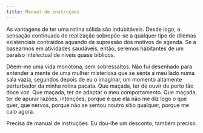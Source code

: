 ```yaml
---
title: Manual de instruções
---
```


As vantagens de ter uma rotina sólida são indubitáveis. Desde logo, a sensação continuada de realização sobrepõe-se a qualquer tipo de dilemas existenciais contraídos aquando da supressão dos motivos de agenda. Se a basearmos em atividades saudáveis, então, seremos habitantes de um paraíso intelectual de níveis quase bíblicos.

Dêem-me uma vida monótona, sem sobressaltos. Não fui desenhado para entender a mente de uma mulher misteriosa que se senta a meu lado numa sala vazia, segundos depois de eu o imaginar, um momento altamente perturbador da minha rotina pacata. Que maçada, ter de ouvir de perto tão doce voz. Que maçada, ter de adaptar o meu comportamento. Que maçada, ter de apurar razões, intenções, porque é que ela não me diz logo o que quer, que nervos, porque não se sentou noutro sítio qualquer, porque me calo agora.

Precisa de manual de instruções. Eu dou-lhe um desconto, também preciso.
